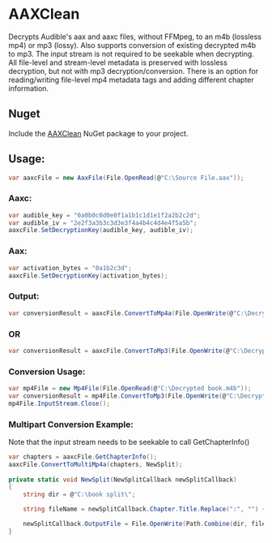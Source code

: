 
# AAXClean
Decrypts Audible's aax and aaxc files, without FFMpeg, to an m4b (lossless mp4) or mp3 (lossy). Also supports conversion of existing decrypted m4b to mp3. The input stream is not required to be seekable when decrypting. All file-level and stream-level metadata is preserved with lossless decryption, but not with mp3 decryption/conversion. There is an option for reading/writing file-level mp4 metadata tags and adding different chapter information.

## Nuget
Include the [AAXClean](https://www.nuget.org/packages/AAXClean/) NuGet package to your project.

## Usage:

```C#
var aaxcFile = new AaxFile(File.OpenRead(@"C:\Source File.aax"));
```
### Aaxc:
```C#
var audible_key = "0a0b0c0d0e0f1a1b1c1d1e1f2a2b2c2d";
var audible_iv = "2e2f3a3b3c3d3e3f4a4b4c4d4e4f5a5b";
aaxcFile.SetDecryptionKey(audible_key, audible_iv);
```
### Aax:
```C#
var activation_bytes = "0a1b2c3d";
aaxcFile.SetDecryptionKey(activation_bytes);
```
### Output:
```C#
var conversionResult = aaxcFile.ConvertToMp4a(File.OpenWrite(@"C:\Decrypted book.mb4"));
```
### OR
```C#
var conversionResult = aaxcFile.ConvertToMp3(File.OpenWrite(@"C:\Decrypted book.mp3"));
```

### Conversion Usage:
```C#
var mp4File = new Mp4File(File.OpenRead(@"C:\Decrypted book.m4b"));
var conversionResult = mp4File.ConvertToMp3(File.OpenWrite(@"C:\Decrypted book.mp3"));
mp4File.InputStream.Close();
```
### Multipart Conversion Example:
Note that the input stream needs to be seekable to call GetChapterInfo()


```C#
var chapters = aaxcFile.GetChapterInfo();
aaxcFile.ConvertToMultiMp4a(chapters, NewSplit);
            
private static void NewSplit(NewSplitCallback newSplitCallback)
{
	string dir = @"C:\book split\";

	string fileName = newSplitCallback.Chapter.Title.Replace(":", "") + ".m4b";

	newSplitCallback.OutputFile = File.OpenWrite(Path.Combine(dir, fileName));
}
```

